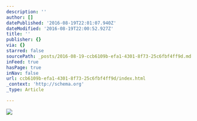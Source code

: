 ```yaml
---
description: ''
author: []
datePublished: '2016-08-19T22:01:07.940Z'
dateModified: '2016-08-19T22:00:52.927Z'
title: ''
publisher: {}
via: {}
starred: false
sourcePath: _posts/2016-08-19-ccb6109b-efa1-4301-8f73-25c6fbf4ff9d.md
inFeed: true
hasPage: true
inNav: false
url: ccb6109b-efa1-4301-8f73-25c6fbf4ff9d/index.html
_context: 'http://schema.org'
_type: Article

---
```

![](https://the-grid-user-content.s3-us-west-2.amazonaws.com/1e6133d7-6b70-46d4-aeca-232be297cbef.jpg)
